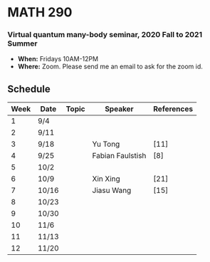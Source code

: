 # MATH 290

### Virtual quantum many-body seminar, 2020 Fall to 2021 Summer

- **When:** Fridays 10AM-12PM
- **Where:** Zoom. Please send me an email to ask for the zoom id.



## Schedule

| Week | Date  | Topic | Speaker          | References |
|------|-------|-------|------------------|------------|
| 1    | 9/4   |       |                  |            |
| 2    | 9/11  |       |                  |            |
| 3    | 9/18  |       | Yu Tong          | \[11\]     |
| 4    | 9/25  |       | Fabian Faulstish | \[8\]      |
| 5    | 10/2  |       |                  |            |
| 6    | 10/9  |       | Xin Xing         | \[21\]     |
| 7    | 10/16 |       | Jiasu Wang       | \[15\]     |
| 8    | 10/23 |       |                  |            |
| 9    | 10/30 |       |                  |            |
| 10   | 11/6  |       |                  |            |
| 11   | 11/13 |       |                  |            |
| 12   | 11/20 |       |                  |            |
